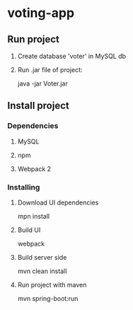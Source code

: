 # voting-app

## Run project

1. Create database 'voter' in MySQL db

2. Run .jar file of project:

    java -jar Voter.jar
    

## Install project

### Dependencies

1. MySQL

2. npm

3. Webpack 2


### Installing

1. Download UI dependencies

    mpn install
    
2. Build UI

    webpack
    
3. Build server side

    mvn clean install
    
4. Run project with maven

    mvn spring-boot:run
